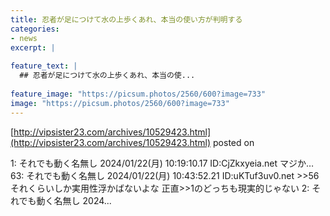 ```yaml
---
title: 忍者が足につけて水の上歩くあれ、本当の使い方が判明する
categories:
- news
excerpt: |
  
feature_text: |
  ## 忍者が足につけて水の上歩くあれ、本当の使...
  
feature_image: "https://picsum.photos/2560/600?image=733"
image: "https://picsum.photos/2560/600?image=733"
---
```


[http://vipsister23.com/archives/10529423.html](http://vipsister23.com/archives/10529423.html)
posted on 

<!--more-->

1: それでも動く名無し 2024/01/22(月) 10:19:10.17 ID:CjZkxyeia.net マジか… 63: それでも動く名無し 2024/01/22(月) 10:43:52.21 ID:uKTuf3uv0.net &gt;&gt;56 それくらいしか実用性浮かばないよな 正直&gt;&gt;1のどっちも現実的じゃない 2: それでも動く名無し 2024...
